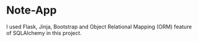 # Note-App
I used Flask, Jinja, Bootstrap and Object Relational Mapping (ORM) feature of SQLAlchemy in this project. 
